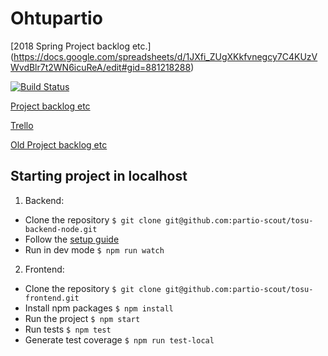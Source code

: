 # Ohtupartio

[2018 Spring Project backlog etc.] (https://docs.google.com/spreadsheets/d/1JXfi_ZUgXKkfvnegcy7C4KUzVWvdBlr7t2WN6icuReA/edit#gid=881218288)

[![Build Status](https://travis-ci.org/partio-scout/tosu-frontend.svg?branch=master)](https://travis-ci.org/partio-scout/tosu-frontend)

[Project backlog etc](https://docs.google.com/spreadsheets/d/1s8WgWyk6s9hXbjHSsdBv8X7MHLPGrLpprMkqOl15yBo/)

[Trello](https://trello.com/b/87G4Y96t/tosu-app)

[Old Project backlog etc](https://docs.google.com/spreadsheets/d/1cA-ldx-M_ppxSicxjL06BmAjhoNi5I55M5BugoUBD98/edit?usp=drivesdk)

## Starting project in localhost

1. Backend: 
  * Clone the repository ```$ git clone git@github.com:partio-scout/tosu-backend-node.git```
  * Follow the [setup guide](https://github.com/partio-scout/tosu-backend-node#tosu-backend-node)
  * Run in dev mode ```$ npm run watch```

2. Frontend:
  * Clone the repository ```$ git clone git@github.com:partio-scout/tosu-frontend.git```
  * Install npm packages ```$ npm install```
  * Run the project ```$ npm start```
  * Run tests ```$ npm test```
  * Generate test coverage ```$ npm run test-local```
